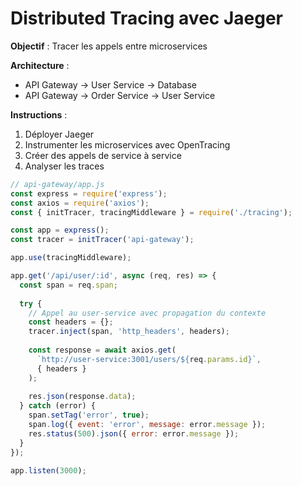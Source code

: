 # Distributed Tracing avec Jaeger

**Objectif** : Tracer les appels entre microservices

**Architecture** :
- API Gateway → User Service → Database
- API Gateway → Order Service → User Service

**Instructions** :
1. Déployer Jaeger
2. Instrumenter les microservices avec OpenTracing
3. Créer des appels de service à service
4. Analyser les traces

```javascript
// api-gateway/app.js
const express = require('express');
const axios = require('axios');
const { initTracer, tracingMiddleware } = require('./tracing');

const app = express();
const tracer = initTracer('api-gateway');

app.use(tracingMiddleware);

app.get('/api/user/:id', async (req, res) => {
  const span = req.span;
  
  try {
    // Appel au user-service avec propagation du contexte
    const headers = {};
    tracer.inject(span, 'http_headers', headers);
    
    const response = await axios.get(
      `http://user-service:3001/users/${req.params.id}`,
      { headers }
    );
    
    res.json(response.data);
  } catch (error) {
    span.setTag('error', true);
    span.log({ event: 'error', message: error.message });
    res.status(500).json({ error: error.message });
  }
});

app.listen(3000);
```
